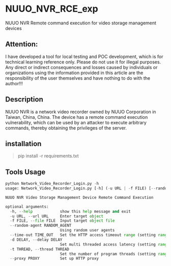 # NUUO_NVR_RCE_exp
NUUO NVR Remote command execution for video storage management devices

## Attention:
I have developed a tool for local testing and POC development, which is for technical learning reference only. Please do not use it for illegal purposes. Any direct or indirect consequences and losses caused by individuals or organizations using the information provided in this article are the responsibility of the user themselves and have nothing to do with the author!!!

## Description
NUUO NVR is a network video recorder owned by NUUO Corporation in Taiwan, China, China. The device has a remote command execution vulnerability, which can be used by an attacker to execute arbitrary commands, thereby obtaining the privileges of the server.

## installation
> pip install -r requirements.txt

## Tools Usage
```python
python Network_Video_Recorder_Login.py -h
usage: Network_Video_Recorder_Login.py [-h] (-u URL | -f FILE) [--random-agent RANDOM_AGENT] [--time-out TIME_OUT] [-d DELAY] [-t THREAD] [--proxy PROXY]

NUUO NVR Video Storage Management Device Remote Command Execution

optional arguments:
  -h, --help            show this help message and exit
  -u URL, --url URL     Enter target object
  -f FILE, --file FILE  Input target object file
  --random-agent RANDOM_AGENT
                        Using random user agents
  --time-out TIME_OUT   Set the HTTP access timeout range (setting range from 0 to 5)
  -d DELAY, --delay DELAY
                        Set multi threaded access latency (setting range from 0 to 5)
  -t THREAD, --thread THREAD
                        Set the number of program threads (setting range from 1 to 50)
  --proxy PROXY         Set up HTTP proxy
```
